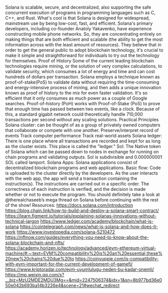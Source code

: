 Solana is scalable, secure, and decentralized, also supporting the safe concurrent execution of programs in programming languages such as C, C++, and Rust.
What's cool is that Solana is designed for widespread, mainstream use by being low-cost, fast, and efficient.
Solana's primary developers, including co-founder Anatoly Yakavenko, have experience constructing mobile phone networks. So, they are concentrating entirely on making things that are both efficient and scalable (the ability to get the most information across with the least amount of resources). They believe that in order to get the general public to adopt blockchain technology, it's crucial to make it simple and straightforward for individuals to try out the technology for themselves.
Proof of History
Some of the current leading blockchain technologies require mining, or the solution of very complex calculations, to validate security, which consumes a lot of energy and time and can cost hundreds of dollars per transaction. Solana employs a technique known as proof-of-stake(PoS) to validate data without requiring the time-consuming and energy-intensive process of mining, and then adds a unique innovation known as proof of history to the mix for even faster validation. It's so efficient that it only consumes as much power as a couple of Google searches.
Proof-of-history (PoH) works with Proof-of-Stake (PoS) to prove that enough time has passed between two events, like a clock. Because of this, a standard gigabit network could theoretically handle 710,000 transactions per second without any scaling solutions. 
Practical Principles
Solana cluster: can be thought of as a group of privately owned computers that collaborate or compete with one another.
Preserve/interpret record of events
Track computer performance
Track real-world assets
Solana ledger: There is one place where all transactions are recorded and kept for as long as the cluster exists. This place is called the "ledger."
Sol: The Native token of Solana which can be passed down to nodes in exchange for running on chain programs and validating outputs. Sol is subdivisible and 0.000000001 SOL called lamport.
Solana Apps: Solana applications consist of decentralized blockchain programs and web applications.
Basic flow: 
Code is uploaded to the cluster directly by the developers.
As the user interacts with the web app, the app will send a transaction containing the instruction(s).
The instructions are carried out in a specific order.
The correctness of each instruction is verified, and the decision is made whether or not to execute the program.
You should definitely take a look at @therealchaseeb’s mega thread on Solana before continuing with the rest of the show! 
Resources:
https://docs.solana.com/introduction 
https://blog.chain.link/how-to-build-and-deploy-a-solana-smart-contract/ 
https://learn.figment.io/tutorials/explaining-solanas-innovations-without-technical-jargon 
https://www.ledger.com/academy/blockchain/what-is-solana 
https://cointelegraph.com/news/what-is-solana-and-how-does-it-work
https://www.investopedia.com/solana-5210472
https://nftnow.com/guides/everything-you-need-to-know-about-the-solana-blockchain-and-nfts/ 
https://academy.horizen.io/technology/advanced/evm-ethereum-virtual-machine/#:~:text=EVM%20compatibility%20is%20an%20essential,these%20new%20chains%20due%20to 
https://coinyuppie.com/is-compatibility-with-evm-important-for-the-current-development-of-gamefi/ 
https://www.kriptoradar.com/evm-uyumlulugu-neden-bu-kadar-onemli/ 
https://mp.weixin.qq.com/s?__biz=MzU2MDE2MDU3Mg==&mid=2247506374&idx=1&sn=8b977bd36e050e042b693ba14b3226e4&scene=21#wechat_redirect 
